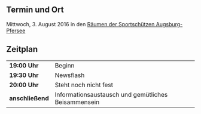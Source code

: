 ## Termin und Ort
Mittwoch, 3. August 2016 in den [Räumen der Sportschützen Augsburg-Pfersee](/Treffen/Treffpunkt/)

## Zeitplan
|||
|-|-|
|__19:00 Uhr__|Beginn|
|__19:30 Uhr__|Newsflash|
|__20:00 Uhr__|Steht noch nicht fest|
|__anschließend__|Informationsaustausch und gemütliches Beisammensein|
